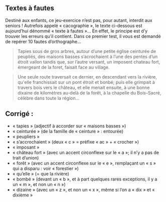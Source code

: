## Textes à fautes

Destiné aux enfants, ce jeu-exercice n’est pas, pour autant, interdit aux seniors !  Autrefois appelé « cacographie », le texte ci-dessous est aujourd’hui dénommé « texte à fautes »… En effet, le principe est d’y trouver les erreurs qu’il contient. Dans ce premier test, il vous est demandé de repérer 10 fautes d’orthographe…

> Tapies sous de gros arbres, autour d’une petite église ceinturée de peupliés, des maisons basses s’acrochaient à l’une des pentes d’un étroit vallon tandis que, sur l’autre versant, un imposent chateau fort, émergeant de la foret, faisait face au village.

> Une seule route traversait ce dernier, en descendant vers la rivière, qu'elle franchissait sur un pont étroit et bonbé; puis elle grimpait à travers bois vers le château, et elle menait ensuite, à une bonne dixaine de kilomètres au-delà de la forêt, à la chapelle du Bois-Sacré, célèbre dans toute la région...


## Corrigé : 

- « tapies » (adjectif à accorder sur « maisons basses »)
- « ceinturée » (de la famille de « ceinture » : entourée)
- « peupliers »
- « s’accrochaient » (deux « c » = préfixe « ac » + « crocher »)
- « imposant »
- « château fort » (avec un accent circonflexe sur le « a »; il n’y a pas de trait d’union)
- « forêt » (avec un accent circonflexe sur le « e », remplaçant un « s » qui a disparu : voir « forestier »)
- « qu’elle » (= que la rivière)
- « bombé » (devant un « b », et à part quelques rares exceptions, il y a un « m », et non un « n ») 
- « dizaine » (avec un « z », et non un « x », même si l’on a « dix » et « dixième »
